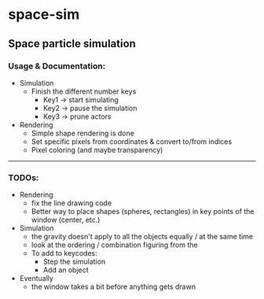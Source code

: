 # space-sim
Space particle simulation
-----
### Usage & Documentation:
- Simulation
  - Finish the different number keys
    - Key1 -> start simulating
    - Key2 -> pause the simulation
    - Key3 -> prune actors
- Rendering
  - Simple shape rendering is done
  - Set specific pixels from coordinates & convert to/from indices
  - Pixel coloring (and maybe transparency)
-----
### TODOs:
- Rendering
  - fix the line drawing code
  - Better way to place shapes (spheres, rectangles) in key points of the window (center, etc.)
- Simulation
  - the gravity doesn't apply to all the objects equally / at the same time
  - look at the ordering / combination figuring from the
  - To add to keycodes:
    - Step the simulation
    - Add an object
- Eventually
  - the window takes a bit before anything gets drawn